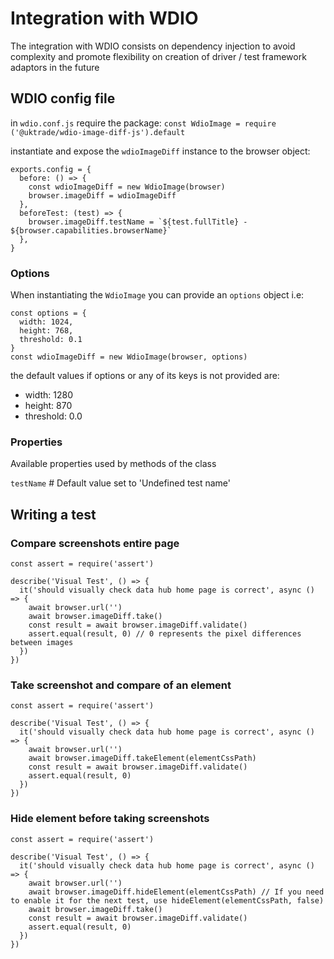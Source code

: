 # Integration with WDIO

The integration with WDIO consists on dependency injection to avoid complexity
and promote flexibility on creation of driver / test framework adaptors in the future

## WDIO config file

in `wdio.conf.js` require the package: `const WdioImage = require ('@uktrade/wdio-image-diff-js').default`

instantiate and expose the `wdioImageDiff` instance to the browser object:
  ```
  exports.config = {
    before: () => {
      const wdioImageDiff = new WdioImage(browser)
      browser.imageDiff = wdioImageDiff
    },
    beforeTest: (test) => {
      browser.imageDiff.testName = `${test.fullTitle} - ${browser.capabilities.browserName}`
    },
  }
  ```

### Options

When instantiating the `WdioImage` you can provide an `options` object i.e:

```
const options = {
  width: 1024,
  height: 768,
  threshold: 0.1
}
const wdioImageDiff = new WdioImage(browser, options)
```

the default values if options or any of its keys is not provided are:
  - width: 1280
  - height: 870
  - threshold: 0.0

### Properties

Available properties used by methods of the class

`testName` # Default value set to 'Undefined test name'

## Writing a test


### Compare screenshots entire page
  ```
  const assert = require('assert')

  describe('Visual Test', () => {
    it('should visually check data hub home page is correct', async () => {
      await browser.url('')
      await browser.imageDiff.take()
      const result = await browser.imageDiff.validate()
      assert.equal(result, 0) // 0 represents the pixel differences between images
    })
  })
  ```

### Take screenshot and compare of an element
  ```
  const assert = require('assert')

  describe('Visual Test', () => {
    it('should visually check data hub home page is correct', async () => {
      await browser.url('')
      await browser.imageDiff.takeElement(elementCssPath)
      const result = await browser.imageDiff.validate()
      assert.equal(result, 0)
    })
  })
  ```

### Hide element before taking screenshots 
  ```
  const assert = require('assert')

  describe('Visual Test', () => {
    it('should visually check data hub home page is correct', async () => {
      await browser.url('')
      await browser.imageDiff.hideElement(elementCssPath) // If you need to enable it for the next test, use hideElement(elementCssPath, false)
      await browser.imageDiff.take()
      const result = await browser.imageDiff.validate()
      assert.equal(result, 0)
    })
  })
  ```
